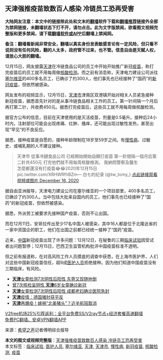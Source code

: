  <h2>天津强推疫苗致数百人感染 冷链员工恐再受害</h2> <p class="notice"><b>大陆网友注意：本文中的链接除此处和文末的<a href="https://github.com/bannedbook/fanqiang" >翻墙</a>软件下载和<a href="https://github.com/killgcd/justmysocks/blob/master/README.md">翻墙推荐</a>链接外全部为禁网链接，未翻墙状态下打不开，请勿点击。此为文字版禁闻，欲看图文视频完整版和更多禁闻，请下载<a href="https://github.com/bannedbook/fanqiang">翻墙软件或APP</a>后翻墙上禁闻网。</p><p>备注：翻墙看新闻非常安全，翻墙以真实身份发表敏感言论有一定风险，但只看不说则没有任何风险，翻的人太多，政府管不过来，也不管。信息自由是天赋人权，请放心大胆的翻墙。</b></p>  <div class="entry"> <p id="conimg">12月15日，网友披露<a href="https://www.bannedbook.org/bnews/tag/%e5%a4%a9%e6%b4%a5/" class="st_tag internal_tag" rel="tag" title="标签 天津 下的日志">天津</a>在冷链食品公司的员工中开始开始推广新冠<a href="https://www.bannedbook.org/bnews/tag/%e7%96%ab%e8%8b%97/" class="st_tag internal_tag" rel="tag" title="标签 疫苗 下的日志">疫苗</a>，称打完疫苗后的员工就不用每周做<a href="https://www.bannedbook.org/bnews/tag/%E6%A0%B8%E9%85%B8%E6%A3%80%E6%B5%8B/" class="st_tag internal_tag" rel="tag" title="标签 核酸检测 下的日志">核酸检测</a>。而之前有消息称，天津电力建设公司派往<a href="https://www.bannedbook.org/bnews/tag/%E5%A1%9E%E5%B0%94%E7%BB%B4%E4%BA%9A/" class="st_tag internal_tag" rel="tag" title="标签 塞尔维亚 下的日志">塞尔维亚</a>的400多名员工，已确诊了约300人，他们事先也已经接种了“国药”的<a href="https://www.bannedbook.org/bnews/tag/%e6%96%b0%e5%86%a0%e7%96%ab%e8%8b%97/" class="st_tag internal_tag" rel="tag" title="标签 新冠疫苗 下的日志">新冠疫苗</a>，但依然被感染。</p> <p>网友发布的视频显示，12月15日，<a href="https://www.bannedbook.org/bnews/tag/%E5%A4%A9%E6%B4%A5%E5%B8%82/" class="st_tag internal_tag" rel="tag" title="标签 天津市 下的日志">天津市</a>津南区双港镇开始对相关人员紧急接种新冠疫苗，据悉首先针对的是从事冷链食品相关工作的员工。第一针间隔一个月后再打第二针，共收费450元。据悉打完疫苗后，这些员工就不用每周做核酸检测。</p> <p>据官方公布的信息，目前在天津使用的是灭活疫苗，剂量是0.5毫升。接种后24小时内，注射部位可能会出现疼痛、红肿、搔痒，还可能出现过敏性发热，甚至出现“罕见”的不良反应。</p>  <p>据悉，接种疫苗是自愿的，接种年龄限制在18岁至59岁之间。有<a href="https://www.bannedbook.org/bnews/tag/%E6%85%A2%E6%80%A7%E7%97%85/" class="st_tag internal_tag" rel="tag" title="标签 慢性病 下的日志">慢性病</a>、过敏史、或哺乳期的人不建议接种。</p> <blockquote><p>天津市 從事冷鏈食品公司 已經開始開始自願打疫苗 第一針間隔一個月后第二針共450元 打完他們就不用每周核酸檢測。 我納悶警察及醫生<br />怎麼都還沒有打疫苗😂😂2020年12月15日 pic.twitter.com/XRHWRfhBZm— 白七的纪录 (@tw_tomy_) <a href="https://twitter.com/tw_tomy_/status/1339059729201385472?ref_src=twsrc%5Etfw">点此链接观看视频或图片 December 16, 2020</a></p></blockquote> <p>据自由亚洲报导，天津电力建设公司在塞尔维亚的一个项目部里，400多名员工，已确诊了约300人。当中包括大批来自国内的员工，他们事先也已经接种了“国药”的新冠疫苗，但依然被感染。</p>  <p>据悉，外派劳工被要求先接种国产疫苗，否则不让出国。</p> <p>而在12月11日，安哥拉传出至少17名中国人被感染，其中16人都是位于北隆达省的一家中资国企的职工，他们在出国之前都已经统一接种了“国药”疫苗。</p> <p>近来，<span class='wp_keywordlink_affiliate'><a href="https://www.bannedbook.org/" title="中国" target="_blank">中国</a></span>新冠疫苗出现了许多问题：12月12日，在秘鲁的三期<a href="https://www.bannedbook.org/bnews/tag/%E4%B8%B4%E5%BA%8A%E8%AF%95%E9%AA%8C/" class="st_tag internal_tag" rel="tag" title="标签 临床试验 下的日志">临床试验</a>因受试者出问题暂停；12月15日，巴西卫生监管机构批评中国疫苗标准不透明。</p>  <p>但之前有报道称，在对高风险工作人员摸底的调查中获悉，在上海市医护界，人们对这些中国新冠疫苗信任，超9成<a href="https://www.bannedbook.org/bnews/tag/%E5%8C%BB%E6%8A%A4%E4%BA%BA%E5%91%98/" class="st_tag internal_tag" rel="tag" title="标签 医护人员 下的日志">医护人员</a>拒绝接种。因为他们知道中国疫苗没有三期临床，有风险。</p> <ul class='op-related-articles' title='相关阅读'> <li><a href='https://www.bannedbook.org/bnews/taiwannews/20201208/1443903.html' target='_blank'><b>天津</b>女童检测7次阴性后阳性 东莞又现随地倒</a></li> <li><a href='https://www.bannedbook.org/bnews/cnnews/20201207/1443621.html' target='_blank'>曾7次核检呈阴性 <b>天津</b>6岁女童确诊新冠</a></li> <li><a href='https://www.bannedbook.org/bnews/comments/20201207/1443569.html' target='_blank'><b>天津</b>女童检测7次阴性后阳性 成都老妇确诊医院急封</a></li> <li><a href='https://www.bannedbook.org/bnews/headline/20201126/1437317.html' target='_blank'><b>天津</b>疫情：德国猪肘获平反</a></li> <li><a href='https://www.bannedbook.org/bnews/taiwannews/20201126/1437256.html' target='_blank'><b>天津</b>再爆疫！嫁祸“北美猪头”？近半航班取消</a></li> </ul> <p class="texttj"> <a href="https://github.com/bannedbook/fanqiang/wiki/V2ray%E6%9C%BA%E5%9C%BA" target="_blank">V2free机场25%引荐返利：全平台免费SS/V2ray节点+经济套餐高速翻墙</a><br/> <a href="https://github.com/bannedbook/fanqiang/wiki/%E7%A6%81%E9%97%BB%E7%BD%91%E5%AE%89%E5%8D%93%E7%BF%BB%E5%A2%99%E6%96%B0%E9%97%BBAPP" target="_blank">免费PC翻墙、安卓VPN翻墙APP</a></p><p> 来源：<span class='wp_keywordlink_affiliate'><a href="https://www.soundofhope.org" title="希望之声" target="_blank">希望之声</a></span>记者傅明综合报导 </p><a name='sharetosocial'></a>       <div><b>本文的图文或视频完整版</b>：<a href='https://www.bannedbook.org/bnews/cbnews/20201217/1449368.html'>天津强推疫苗致数百人感染 冷链员工恐再受害</a></div>  </div><!--END ENTRY--> <div class="postfooter"> <div>本文标签：<a href="https://www.bannedbook.org/bnews/tag/%E4%B8%B4%E5%BA%8A%E8%AF%95%E9%AA%8C/" rel="tag">临床试验</a>, <a href="https://www.bannedbook.org/bnews/tag/%E5%8C%BB%E6%8A%A4%E4%BA%BA%E5%91%98/" rel="tag">医护人员</a>, <a href="https://www.bannedbook.org/bnews/tag/%E5%A1%9E%E5%B0%94%E7%BB%B4%E4%BA%9A/" rel="tag">塞尔维亚</a>, <a href="https://www.bannedbook.org/bnews/tag/%e5%a4%a9%e6%b4%a5/" rel="tag">天津</a>, <a href="https://www.bannedbook.org/bnews/tag/%E5%A4%A9%E6%B4%A5%E5%B8%82/" rel="tag">天津市</a>, <a href="https://www.bannedbook.org/bnews/tag/%E6%85%A2%E6%80%A7%E7%97%85/" rel="tag">慢性病</a>, <a href="https://www.bannedbook.org/bnews/tag/%e6%96%b0%e5%86%a0%e7%96%ab%e8%8b%97/" rel="tag">新冠疫苗</a>, <a href="https://www.bannedbook.org/bnews/tag/%E6%A0%B8%E9%85%B8%E6%A3%80%E6%B5%8B/" rel="tag">核酸检测</a>, <a href="https://www.bannedbook.org/bnews/tag/%e7%96%ab%e8%8b%97/" rel="tag">疫苗</a></div>  </div><!--END POSTFOOTER--> 